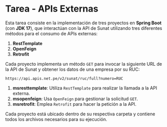 
# Tarea - APIs Externas
  
Esta tarea consiste en la implementación de tres proyectos en **Spring Boot** (con **JDK 17**), que interactúan con la API de Sunat utilizando tres diferentes métodos para el consumo de APIs externas:

1. **RestTemplate**
2. **OpenFeign**
3. **Retrofit**

Cada proyecto implementa un método `GET` para invocar la siguiente URL de la API de Sunat y obtener los datos de una empresa por su RUC:

```
https://api.apis.net.pe/v2/sunat/ruc/full?numero=RUC
```


1. **msresttemplate**: Utiliza `RestTemplate` para realizar la llamada a la API externa.
2. **msopenfeign**: Usa `OpenFeign` para gestionar la solicitud `GET`.
3. **msretrofit**: Emplea `Retrofit` para hacer la petición a la API.

Cada proyecto está ubicado dentro de su respectiva carpeta y contiene todos los archivos necesarios para su ejecución.